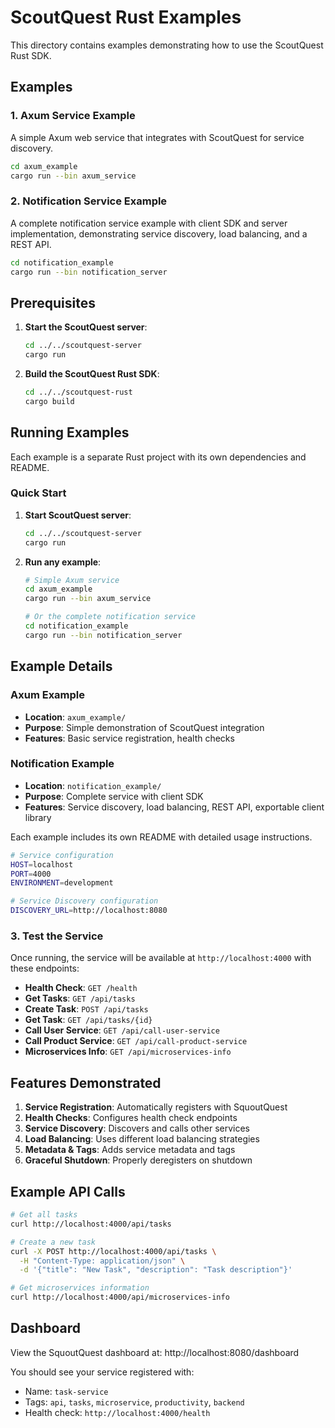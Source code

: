 # ScoutQuest Rust Examples

This directory contains examples demonstrating how to use the ScoutQuest Rust SDK.

## Examples

### 1. Axum Service Example

A simple Axum web service that integrates with ScoutQuest for service discovery.

```bash
cd axum_example
cargo run --bin axum_service
```

### 2. Notification Service Example

A complete notification service example with client SDK and server implementation, demonstrating service discovery, load balancing, and a REST API.

```bash
cd notification_example
cargo run --bin notification_server
```

## Prerequisites

1. **Start the ScoutQuest server**:
   ```bash
   cd ../../scoutquest-server
   cargo run
   ```

2. **Build the ScoutQuest Rust SDK**:
   ```bash
   cd ../../scoutquest-rust
   cargo build
   ```

## Running Examples

Each example is a separate Rust project with its own dependencies and README.

### Quick Start

1. **Start ScoutQuest server**:
   ```bash
   cd ../../scoutquest-server
   cargo run
   ```

2. **Run any example**:
   ```bash
   # Simple Axum service
   cd axum_example
   cargo run --bin axum_service
   
   # Or the complete notification service
   cd notification_example
   cargo run --bin notification_server
   ```

## Example Details

### Axum Example
- **Location**: `axum_example/`
- **Purpose**: Simple demonstration of ScoutQuest integration
- **Features**: Basic service registration, health checks

### Notification Example
- **Location**: `notification_example/`
- **Purpose**: Complete service with client SDK
- **Features**: Service discovery, load balancing, REST API, exportable client library

Each example includes its own README with detailed usage instructions.

```bash
# Service configuration
HOST=localhost
PORT=4000
ENVIRONMENT=development

# Service Discovery configuration
DISCOVERY_URL=http://localhost:8080
```

### 3. Test the Service

Once running, the service will be available at `http://localhost:4000` with these endpoints:

- **Health Check**: `GET /health`
- **Get Tasks**: `GET /api/tasks`
- **Create Task**: `POST /api/tasks`
- **Get Task**: `GET /api/tasks/{id}`
- **Call User Service**: `GET /api/call-user-service`
- **Call Product Service**: `GET /api/call-product-service`
- **Microservices Info**: `GET /api/microservices-info`

## Features Demonstrated

1. **Service Registration**: Automatically registers with SquoutQuest
2. **Health Checks**: Configures health check endpoints
3. **Service Discovery**: Discovers and calls other services
4. **Load Balancing**: Uses different load balancing strategies
5. **Metadata & Tags**: Adds service metadata and tags
6. **Graceful Shutdown**: Properly deregisters on shutdown

## Example API Calls

```bash
# Get all tasks
curl http://localhost:4000/api/tasks

# Create a new task
curl -X POST http://localhost:4000/api/tasks \
  -H "Content-Type: application/json" \
  -d '{"title": "New Task", "description": "Task description"}'

# Get microservices information
curl http://localhost:4000/api/microservices-info
```

## Dashboard

View the SquoutQuest dashboard at: http://localhost:8080/dashboard

You should see your service registered with:
- Name: `task-service`
- Tags: `api`, `tasks`, `microservice`, `productivity`, `backend`
- Health check: `http://localhost:4000/health` 